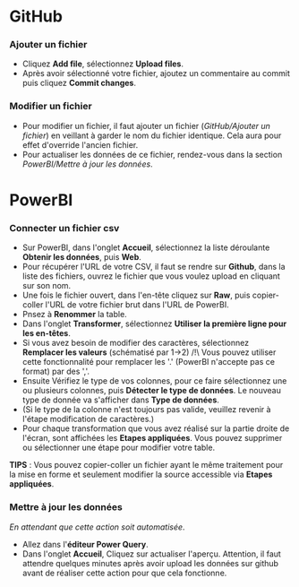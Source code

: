 # GitHub

### Ajouter un fichier
* Cliquez **Add file**, sélectionnez **Upload files**.
* Après avoir sélectionné votre fichier, ajoutez un commentaire au commit puis cliquez **Commit changes**.

### Modifier un fichier
* Pour modifier un fichier, il faut ajouter un fichier (*GitHub/Ajouter un fichier*) en veillant à garder le nom du fichier identique. Cela aura pour effet d'override l'ancien fichier.
* Pour actualiser les données de ce fichier, rendez-vous dans la section *PowerBI/Mettre à jour les données*.

# PowerBI

### Connecter un fichier csv

* Sur PowerBI, dans l'onglet **Accueil**, sélectionnez la liste déroulante **Obtenir les données**, puis **Web**.
* Pour récupérer l'URL de votre CSV, il faut se rendre sur **Github**, dans la liste des fichiers, ouvrez le fichier que vous voulez upload en cliquant sur son nom.
* Une fois le fichier ouvert, dans l'en-tête cliquez sur **Raw**, puis copier-coller l'URL de votre fichier brut dans l'URL de PowerBI.
* Pnsez à **Renommer** la table.
* Dans l'onglet **Transformer**, sélectionnez **Utiliser la première ligne pour les en-têtes**.
* Si vous avez besoin de modifier des caractères, sélectionnez **Remplacer les valeurs** (schématisé par 1->2) /!\ Vous pouvez utiliser cette fonctionnalité pour remplacer les '.' (PowerBI n'accepte pas ce format) par des ','.
* Ensuite Vérifiez le type de vos colonnes, pour ce faire sélectionnez une ou plusieurs colonnes, puis **Détecter le type de données**. Le nouveau type de donnée va s'afficher dans **Type de données**.
* (Si le type de la colonne n'est toujours pas valide, veuillez revenir à l'étape modification de caractères.)
* Pour chaque transformation que vous avez réalisé sur la partie droite de l'écran, sont affichées les **Etapes appliquées**. Vous pouvez supprimer ou sélectionner une étape pour modifier votre table.

**TIPS** : Vous pouvez copier-coller un fichier ayant le même traitement pour la mise en forme et seulement modifier la source accessible via **Etapes appliquées**.

### Mettre à jour les données
*En attendant que cette action soit automatisée*.

* Allez dans l'**éditeur Power Query**.
* Dans l'onglet **Accueil**, Cliquez sur actualiser l'aperçu. Attention, il faut attendre quelques minutes après avoir upload les données sur github avant de réaliser cette action pour que cela fonctionne. 
